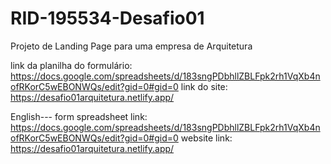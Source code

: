 # RID-195534-Desafio01
Projeto de Landing Page para uma empresa de Arquitetura

link da planilha do formulário: https://docs.google.com/spreadsheets/d/183sngPDbhllZBLFpk2rh1VqXb4nofRKorC5wEBONWQs/edit?gid=0#gid=0
link do site: https://desafio01arquitetura.netlify.app/

English---
form spreadsheet link: https://docs.google.com/spreadsheets/d/183sngPDbhllZBLFpk2rh1VqXb4nofRKorC5wEBONWQs/edit?gid=0#gid=0
website link: https://desafio01arquitetura.netlify.app/
